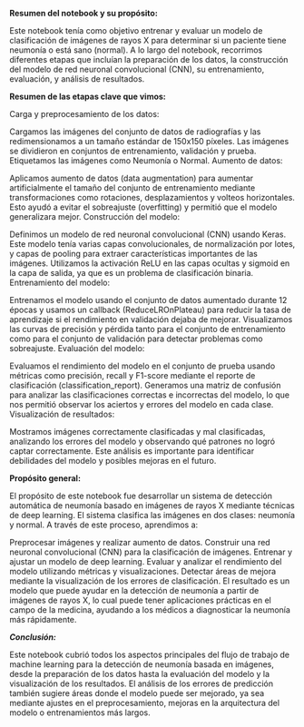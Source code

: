 ****Resumen del notebook y su propósito:****

Este notebook tenía como objetivo entrenar y evaluar un modelo de clasificación de imágenes de rayos X para determinar si un paciente tiene neumonía o está sano (normal). A lo largo del notebook, recorrimos diferentes etapas que incluían la preparación de los datos, la construcción del modelo de red neuronal convolucional (CNN), su entrenamiento, evaluación, y análisis de resultados.

**Resumen de las etapas clave que vimos:**

Carga y preprocesamiento de los datos:

Cargamos las imágenes del conjunto de datos de radiografías y las redimensionamos a un tamaño estándar de 150x150 píxeles. Las imágenes se dividieron en conjuntos de entrenamiento, validación y prueba.
Etiquetamos las imágenes como Neumonía o Normal.
Aumento de datos:

Aplicamos aumento de datos (data augmentation) para aumentar artificialmente el tamaño del conjunto de entrenamiento mediante transformaciones como rotaciones, desplazamientos y volteos horizontales. Esto ayudó a evitar el sobreajuste (overfitting) y permitió que el modelo generalizara mejor.
Construcción del modelo:

Definimos un modelo de red neuronal convolucional (CNN) usando Keras. Este modelo tenía varias capas convolucionales, de normalización por lotes, y capas de pooling para extraer características importantes de las imágenes.
Utilizamos la activación ReLU en las capas ocultas y sigmoid en la capa de salida, ya que es un problema de clasificación binaria.
Entrenamiento del modelo:

Entrenamos el modelo usando el conjunto de datos aumentado durante 12 épocas y usamos un callback (ReduceLROnPlateau) para reducir la tasa de aprendizaje si el rendimiento en validación dejaba de mejorar.
Visualizamos las curvas de precisión y pérdida tanto para el conjunto de entrenamiento como para el conjunto de validación para detectar problemas como sobreajuste.
Evaluación del modelo:

Evaluamos el rendimiento del modelo en el conjunto de prueba usando métricas como precisión, recall y F1-score mediante el reporte de clasificación (classification_report).
Generamos una matriz de confusión para analizar las clasificaciones correctas e incorrectas del modelo, lo que nos permitió observar los aciertos y errores del modelo en cada clase.
Visualización de resultados:

Mostramos imágenes correctamente clasificadas y mal clasificadas, analizando los errores del modelo y observando qué patrones no logró captar correctamente.
Este análisis es importante para identificar debilidades del modelo y posibles mejoras en el futuro.

**Propósito general:**

El propósito de este notebook fue desarrollar un sistema de detección automática de neumonía basado en imágenes de rayos X mediante técnicas de deep learning. El sistema clasifica las imágenes en dos clases: neumonía y normal. A través de este proceso, aprendimos a:

Preprocesar imágenes y realizar aumento de datos.
Construir una red neuronal convolucional (CNN) para la clasificación de imágenes.
Entrenar y ajustar un modelo de deep learning.
Evaluar y analizar el rendimiento del modelo utilizando métricas y visualizaciones.
Detectar áreas de mejora mediante la visualización de los errores de clasificación.
El resultado es un modelo que puede ayudar en la detección de neumonía a partir de imágenes de rayos X, lo cual puede tener aplicaciones prácticas en el campo de la medicina, ayudando a los médicos a diagnosticar la neumonía más rápidamente.

***Conclusión:***

Este notebook cubrió todos los aspectos principales del flujo de trabajo de machine learning para la detección de neumonía basada en imágenes, desde la preparación de los datos hasta la evaluación del modelo y la visualización de los resultados. El análisis de los errores de predicción también sugiere áreas donde el modelo puede ser mejorado, ya sea mediante ajustes en el preprocesamiento, mejoras en la arquitectura del modelo o entrenamientos más largos.

